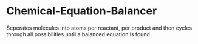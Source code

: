 # Chemical-Equation-Balancer
Seperates molecules into atoms per reactant, per product and then cycles through all possibilities until a balanced equation is found

